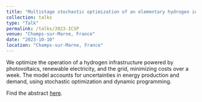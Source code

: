 ```yaml
---
title: "Multistage stochastic optimization of an elementary hydrogen infrastructure"
collection: talks
type: "Talk"
permalink: /talks/2023-ICSP
venue: "Champs-sur-Marne, France"
date: "2023-10-10"
location: "Champs-sur-Marne, France"
---
```

We optimize the operation of a hydrogen infrastructure powered by photovoltaics, renewable electricity, and the grid, minimizing costs over a week. The model accounts for uncertainties in energy production and demand, using stochastic optimization and dynamic programming.

Find the abstract [here](https://cermics-lab.enpc.fr/seso2023/).
